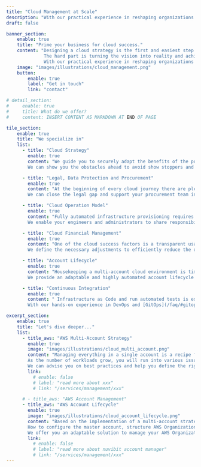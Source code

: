 ```yaml
---
title: "Cloud Management at Scale"
description: "With our practical experience in reshaping organizations for cloud success we can help you reach operational excellence on AWS"
draft: false

banner_section:
    enable: true
    title: "Prime your business for cloud success."
    content: "Designing a cloud strategy is the first and easiest step. 
              The hard part is turning the vision into reality and achieving operational excellence.<br><br>
              With our practical experience in reshaping organizations we can help you along the way."
    image: "images/illustrations/cloud_management.png"
    button:
        enable: true
        label: "Get in touch"
        link: "contact"

# detail_section:
#     enable: true
#     title: What do we offer?
#     content: INSERT CONTENT AS MARKDOWN AT END OF PAGE

tile_section:
    enable: true
    title: "We specialize in"
    list:
      - title: "Cloud Strategy"
        enable: true
        content: "We guide you to securely adapt the benefits of the public cloud while keeping the business goals in mind.<br><br>
        We can show you the obstacles ahead to avoid show stoppers and accelerate your cloud journey."

      - title: "Legal, Data Protection and Procurement"
        enable: true
        content: "At the beginning of every cloud journey there are plenty of legal and data protection challenges.<br><br>
        We can close the legal gap and support your procurement team in the cloud paradigm shift."

      - title: "Cloud Operation Model"
        enable: true
        content: "Fully automated infrastructure provisioning requires a new mindset and skills.<br><br>
        We enable your engineers and administrators to share responsibility for the cloud and establish a cross-functional agile mentality."

      - title: "Cloud Financial Management"
        enable: true
        content: "One of the cloud success factors is a transparent usage-based billing model which enables the business to make informed financial decisions.<br><br>
        We define the necessary adjustments to efficiently reduce the operating cost by establishing [FinOps](/faq/#finops 'What is FinOps?') practices."

      - title: "Account Lifecycle"
        enable: true
        content: "Housekeeping a multi-account cloud environment is time consuming and prone to human error.<br><br>
        We provide an adaptable and highly automated account lifecycle solution to greatly improve your time-to-market."

      - title: "Continuous Integration"
        enable: true
        content: " Infrastructure as Code and run automated tests is essential to scale successfully.<br><br>
        With our hands-on experience in DevOps and [GitOps](/faq/#gitops 'What is GitOps?') practices we can provide guidance to implement the right solution."

excerpt_section:
    enable: true
    title: "Let's dive deeper..."
    list:
      - title_aws: "AWS Multi-Account Strategy"
        enable: true
        image: "images/illustrations/cloud_multi_account.png"
        content: "Managing everything in a single account is a recipe for disaster when scaling.<br>
        As the number of workloads grow, you will run into various issues regarding security, isolation, billing and quota limits.
        We can advise you on best practices and help you define the right strategy for your business."
        link:
          # enable: false
          # label: "read more about xxx"
          # link: "/services/management/xxx"

      # - title_aws: "AWS Account Management"
      - title_aws: "AWS Account Lifecycle"
        enable: true
        image: "images/illustrations/cloud_account_lifecycle.png"
        content: "Based on the implementation of a multi-account strategy, you face numerous challenges.<br>
        How to configure the master account, structure AWS Organizations, define access rights, manage code repositories and maintain [code pipelines](/faq/#cicd 'What is CI/CD?').
        We offer you an adaptable solution to manage your AWS Organization with [Infrastructure as Code](/faq/#iac 'What is Infrastructure as Code?') in a simple and efficient way."
        link:
          # enable: false
          # label: "read more about nuvibit account manager"
          # link: "/services/management/xxx"
---
```

